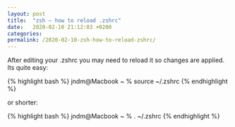 ```yaml
---
layout: post
title:  "zsh – how to reload .zshrc"
date:   2020-02-10 21:12:03 +0200
categories:
permalink: /2020-02-10-zsh-how-to-reload-zshrc/ 
---
```

After editing your .zshrc you may need to reload it so changes are applied. Its quite easy:

{% highlight bash %}
jndm@Macbook ~ % source ~/.zshrc
{% endhighlight %}

or shorter:

{% highlight bash %}
jndm@Macbook ~ % . ~/.zshrc
{% endhighlight %}